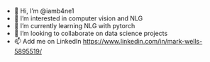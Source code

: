- 👋 Hi, I’m @iamb4ne1
- 👀 I’m interested in computer vision and NLG
- 🌱 I’m currently learning NLG with pytorch
- 💞️ I’m looking to collaborate on data science projects
- 📫 Add me on LinkedIn https://www.linkedin.com/in/mark-wells-5895519/

<!---
iamb4ne1/iamb4ne1 is a ✨ special ✨ repository because its `README.md` (this file) appears on your GitHub profile.
You can click the Preview link to take a look at your changes.
--->
